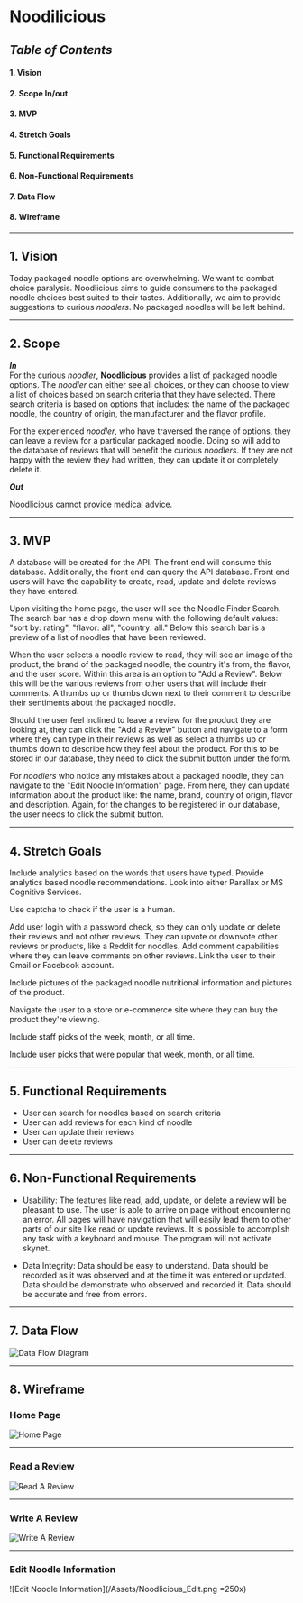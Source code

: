 # Noodilicious

## _Table of Contents_
#### 1. Vision
#### 2. Scope In/out
#### 3. MVP
#### 4. Stretch Goals
#### 5. Functional Requirements
#### 6. Non-Functional Requirements
#### 7. Data Flow
#### 8. Wireframe
---

## 1. Vision
Today packaged noodle options are overwhelming.  We want to combat choice paralysis.  Noodlicious aims to guide consumers to the packaged noodle choices best suited to their tastes.  Additionally, we aim to provide suggestions to curious _noodlers_.  No packaged noodles will be left behind.

---
## 2. Scope
_**In**_  
For the curious _noodler_, **Noodlicious** provides a list of packaged noodle options.  The _noodler_ can either see all choices, or they can choose to view a list of choices based on search criteria that they have selected.  There search criteria is based on options that includes: the name of the packaged noodle, the country of origin, the manufacturer and the flavor profile.

For the experienced _noodler_, who have traversed the range of options, they can leave a review for a particular packaged noodle.  Doing so will add to the database of reviews that will benefit the curious _noodlers_.  If they are not happy with the review they had written, they can update it or completely delete it.

_**Out**_ 

Noodlicious cannot provide medical advice.

---

## 3. MVP
A database will be created for the API.  The front end will consume this database.  Additionally, the front end can 
query the API database.  Front end users will have the capability to create, read, update and delete reviews they have entered.

Upon visiting the home page, the user will see the Noodle Finder Search.  The search bar has a drop down menu with the following default values: "sort by: rating", "flavor: all", "country: all."  Below this search bar is a preview of a list of noodles that have been reviewed.

When the user selects a noodle review to read, they will see an image of the product, the brand of the packaged noodle, the country it's from, the flavor, and the user score. Within this area is an option to "Add a Review".  Below this will be the various reviews from other users that will include their comments. A thumbs up or thumbs down next to their comment to describe their sentiments about the packaged noodle.

Should the user feel inclined to leave a review for the product they are looking at, they can click the "Add a Review" button and navigate to a form where they can type in their reviews as well as select a thumbs up or thumbs down to describe how they feel about the product.  For this to be stored in our database, they need to click the submit button under the form.

For _noodlers_ who notice any mistakes about a packaged noodle, they can navigate to the "Edit Noodle Information" page.  From here, they can update information about the product like: the name, brand, country of origin, flavor and description.  Again, for the changes to be registered in our database, the user needs to click the submit button.

---
## 4. Stretch Goals
Include analytics based on the words that users have typed.  Provide analytics based noodle recommendations.  Look into either Parallax or MS Cognitive Services.

Use captcha to check if the user is a human.

Add user login with a password check, so they can only update or delete their reviews and not other reviews.  They can upvote or downvote other reviews or products, like a Reddit for noodles.  Add comment capabilities where they can leave comments on other reviews.  Link the user to their Gmail or Facebook account.

Include pictures of the packaged noodle nutritional information and pictures of the product.  

Navigate the user to a store or e-commerce site where they can buy the product they're viewing.

Include staff picks of the week, month, or all time.

Include user picks that were popular that week, month, or all time.

---
## 5. Functional Requirements
- User can search for noodles based on search criteria
- User can add reviews for each kind of noodle
- User can update their reviews
- User can delete reviews

---
## 6. Non-Functional Requirements
- Usability: The features like read, add, update, or delete a review will be pleasant to use.  The user is able to arrive on page without encountering an error.  All pages will have navigation that will easily lead them to other parts of our site like read or update reviews.  It is possible to accomplish any task with a keyboard and mouse.  The program will not activate skynet.

- Data Integrity: Data should be easy to understand.  Data should be recorded as it was observed and at the time it was entered or updated.  Data should be demonstrate who observed and recorded it.  Data should be accurate and free from errors.

---
## 7. Data Flow
![Data Flow Diagram](https://github.com/Noodlicious/app/blob/master/Assets/DataFlow.jpg)

---
## 8. Wireframe

### Home Page

![Home Page](/Assets/NoodliciousWireFrame1.png)

---
### Read a Review

![Read A Review](/Assets/Noodlicious_Detail.png)

---
### Write A Review

![Write A Review](/Assets/Noodlicious_Review.png)

---
### Edit Noodle Information

![Edit Noodle Information](/Assets/Noodlicious_Edit.png  =250x)
